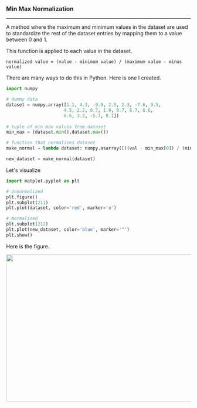### Min Max Normalization
---

A method where the maximum and minimum values in the dataset are used to standardize
the rest of the dataset entries by mapping them to a value between 0 and 1. 

This function is applied to each value in the dataset. <br/> 

```shell
normalized value = (value - minimum value) / (maximum value - minus value)
```

There are many ways to do this in Python. Here is one I created. <br/>

```python
import numpy

# dummy data
dataset = numpy.array([1.1, 4.3, -9.9, 2.5, 2.3, -7.6, 9.5,
                      4.5, 2.2, 6.7, 1.9, 8.7, 6.7, 6.6, 
                      6.6, 3.2, -5.7, 8.1])
   
# tuple of min max values from dataset
min_max = (dataset.min(),dataset.max())

# function that normalizes dataset
make_normal = lambda dataset: numpy.asarray([((val - min_max[0]) / (min_max[1] - min_max[0])) for val in dataset])

new_dataset = make_normal(dataset)
```

Let's visualize <br/>

```python
import matplot.pyplot as plt

# Unnormalized
plt.figure()
plt.subplot(211)
plt.plot(dataset, color='red', marker='o')

# Normalized
plt.subplot(212)
plt.plot(new_dataset, color='blue', marker='^')
plt.show()
```

Here is the figure. <br/>

<img src="https://github.com/machine-intelligence-oberlin/blob/master/Concept-Snippets/images/min_max_normalization.png" width="600" height="400" align="center" />
